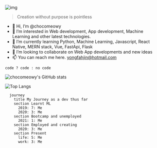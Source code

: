 ![img](https://i.imgur.com/gFFbMBH.png)
>Creation without purpose is pointless

- 👋 Hi, I’m @chocomeowy
- 👀 I’m interested in Web development, App development, Machine Learning and other latest technologies. 
- 🌱 I’m currently learning Python, Machine Learning, Javascript, React Native, MERN stack, Vue, FastApi, Flask
- 💞️ I’m looking to collaborate on Web App developments and new ideas
- 📫 You can reach me here. yongfahjin@hotmail.com

`code ? code : no code`

![chocomeowy's GitHub stats](https://github-readme-stats.vercel.app/api?username=chocomeowy&theme=merko)

![Top Langs](https://github-readme-stats.vercel.app/api/top-langs/?username=chocomeowy&theme=gotham)

```mermaid
  journey
    title My Journey as a dev thus far
    section Learnt ML
      2019: 7: Me
      2020: 3: Me
    section Bootcamp and unemployed
      2021: 1: Me
    section Employed and creating
      2020: 3: Me
    section Present
      life: 5: Me
      work: 3: Me
```
